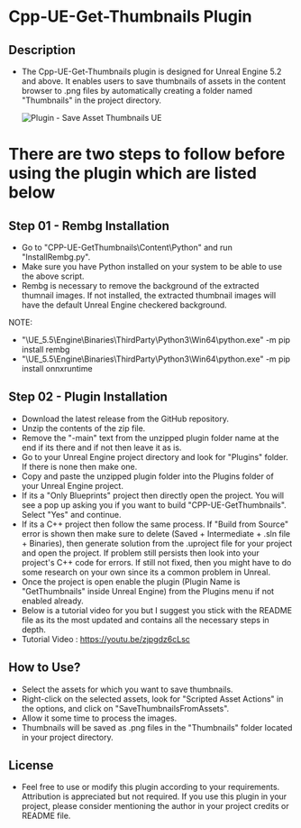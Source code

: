 # Cpp-UE-Get-Thumbnails Plugin

## Description
- The Cpp-UE-Get-Thumbnails plugin is designed for Unreal Engine 5.2 and above. It enables users to save thumbnails of assets in the content browser to .png files by automatically creating a folder named "Thumbnails" in the project directory.
  
  ![Plugin - Save Asset Thumbnails UE](https://github.com/user-attachments/assets/b60133b9-690b-4d40-8299-95b7aa048763)

# There are two steps to follow before using the plugin which are listed below

## Step 01 - Rembg Installation
- Go to "CPP-UE-GetThumbnails\Content\Python" and run "InstallRembg.py".
- Make sure you have Python installed on your system to be able to use the above script.
- Rembg is necessary to remove the background of the extracted thumnail images. If not installed, the extracted thumbnail images will have the default Unreal Engine checkered background.

NOTE:
- "<InstallDir>\UE_5.5\Engine\Binaries\ThirdParty\Python3\Win64\python.exe" -m pip install rembg
- "<InstallDir>\UE_5.5\Engine\Binaries\ThirdParty\Python3\Win64\python.exe" -m pip install onnxruntime


## Step 02 - Plugin Installation
- Download the latest release from the GitHub repository.
- Unzip the contents of the zip file.
- Remove the "-main" text from the unzipped plugin folder name at the end if its there and if not then leave it as is.
- Go to your Unreal Engine project directory and look for "Plugins" folder. If there is none then make one.
- Copy and paste the unzipped plugin folder into the Plugins folder of your Unreal Engine project.
- If its a "Only Blueprints" project then directly open the project. You will see a pop up asking you if you want to build "CPP-UE-GetThumbnails". Select "Yes" and continue.
- If its a C++ project then follow the same process. If "Build from Source" error is shown then make sure to delete (Saved + Intermediate + .sln file + Binaries), then generate solution from the .uproject file for your project and open the project. If problem still persists then look into your project's C++ code for errors. If still not fixed, then you might have to do some research on your own since its a common problem in Unreal.
- Once the project is open enable the plugin (Plugin Name is "GetThumbnails" inside Unreal Engine) from the Plugins menu if not enabled already.
- Below is a tutorial video for you but I suggest you stick with the README file as its the most updated and contains all the necessary steps in depth.
- Tutorial Video : https://youtu.be/zjpgdz6cLsc

## How to Use?
- Select the assets for which you want to save thumbnails.
- Right-click on the selected assets, look for "Scripted Asset Actions" in the options, and click on "SaveThumbnailsFromAssets".
- Allow it some time to process the images.
- Thumbnails will be saved as .png files in the "Thumbnails" folder located in your project directory.
  
## License
- Feel free to use or modify this plugin according to your requirements. Attribution is appreciated but not required. If you use this plugin in your project, please consider mentioning the author in your project credits or README file.
